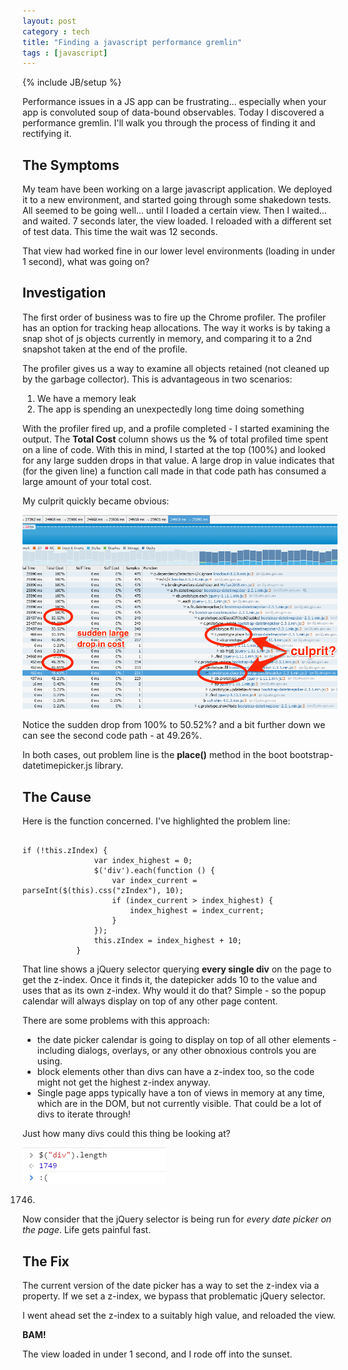 ```yaml
---
layout: post
category : tech
title: "Finding a javascript performance gremlin"
tags : [javascript]
---
```

{% include JB/setup %}

Performance issues in a JS app can be frustrating... especially when your app is convoluted soup of data-bound observables. Today I discovered a performance gremlin. I'll walk you through the process of finding it and rectifying it.

<!--more-->

## The Symptoms ##

My team have been working on a large javascript application. We deployed it to a new environment, and started going through some shakedown tests. All seemed to be going well... until I loaded a certain view. Then I waited... and waited. 7 seconds later, the view loaded. I reloaded with a different set of test data. This time the wait was 12 seconds.

That view had worked fine in our lower level environments (loading in under 1 second), what was going on?

## Investigation ##

The first order of business was to fire up the Chrome profiler. The profiler has an option for tracking heap allocations. The way it works is by taking a snap shot of js objects currently in memory, and comparing it to a 2nd snapshot taken at the end of the profile.

The profiler gives us a way to examine all objects retained (not cleaned up by the garbage collector). This is advantageous in two scenarios:

1. We have a memory leak
2. The app is spending an unexpectedly long time doing something

With the profiler fired up, and a profile completed - I started examining the output. The **Total Cost** column shows us the **%** of total profiled time spent on a line of code. With this in mind, I started at the top (100%) and looked for any large sudden drops in that value. A large drop in value indicates that (for the given line) a function call made in that code path has consumed a large amount of your total cost.

My culprit quickly became obvious:

<img class="img-responsive blog-img " src="/assets/images/dev/perf4.png" alt="chrome profiler">

Notice the sudden drop from 100% to 50.52%? and a bit further down we can see the second code path - at 49.26%.

In both cases, out problem line is the **place()** method in the boot bootstrap-datetimepicker.js library.

## The Cause ##

Here is the function concerned. I've highlighted the problem line:

<pre class="line-numbers" data-line="3"><code class="language-javascript">
if (!this.zIndex) {
				var index_highest = 0;
				$('div').each(function () {
					var index_current = parseInt($(this).css("zIndex"), 10);
					if (index_current > index_highest) {
						index_highest = index_current;
					}
				});
				this.zIndex = index_highest + 10;
			}
</code></pre>

That line shows a jQuery selector querying **every single div** on the page to get the z-index. Once it finds it, the datepicker adds 10 to the value and uses that as its own z-index. Why would it do that? Simple - so the popup calendar will always display on top of any other page content.

There are some problems with this approach:

* the date picker calendar is going to display on top of all other elements - including dialogs, overlays, or any other obnoxious controls you are using.
* block elements other than divs can have a z-index too, so the code might not get the highest z-index anyway.
* Single page apps typically have a ton of views in memory at any time, which are in the DOM, but not currently visible. That could be a lot of divs to iterate through!

Just how many divs could this thing be looking at?

<img class="blog-img " src="/assets/images/dev/perf3.png" alt="oh dear">

1746.

Now consider that the jQuery selector is being run for *every date picker on the page*. Life gets painful fast.

## The Fix ##

The current version of the date picker has a way to set the z-index via a property. If we set a z-index, we bypass that problematic jQuery selector.

I went ahead set the z-index to a suitably high value, and reloaded the view.

**BAM!**

The view loaded in under 1 second, and I rode off into the sunset.
